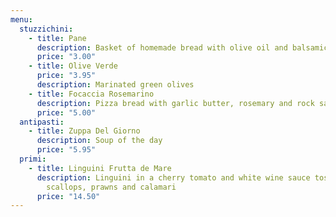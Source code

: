 ```yaml
---
menu:
  stuzzichini:
    - title: Pane
      description: Basket of homemade bread with olive oil and balsamic vingegar
      price: "3.00"
    - title: Olive Verde
      price: "3.95"
      description: Marinated green olives
    - title: Focaccia Rosemarino
      description: Pizza bread with garlic butter, rosemary and rock salt
      price: "5.00"
  antipasti:
    - title: Zuppa Del Giorno
      description: Soup of the day
      price: "5.95"
  primi:
    - title: Linguini Frutta de Mare
      description: Linguini in a cherry tomato and white wine sauce tossed with queen
        scallops, prawns and calamari
      price: "14.50"
---
```

